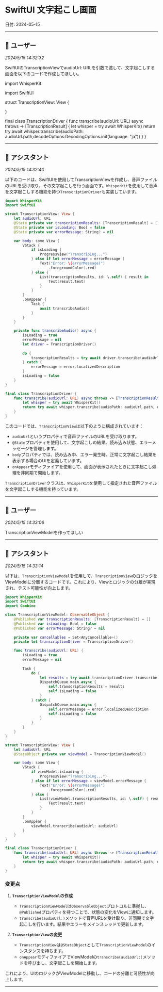 # SwiftUI 文字起こし画面

日付: 2024-05-15

---

## 👤 ユーザー
*2024/5/15 14:32:32*

SwiftUIのTranscriptionViewでaudioUrl: URLを引数で渡して、文字起こしする画面を以下のコードで作成してほしい。

import WhisperKit

import SwiftUI

struct TranscriptionView: View {
    
}

final class TranscriptionDriver {
    func transcribe(audioUrl: URL) async throws -&gt; \[TranscriptionResult\] {
        let whisper = try await WhisperKit()
        return try await whisper.transcribe(audioPath: audioUrl.path,decodeOptions:DecodingOptions.init(language: "ja"))
    }
}

---

## 🤖 アシスタント
*2024/5/15 14:32:40*

以下のコードは、SwiftUIを使用してTranscriptionViewを作成し、音声ファイルのURLを受け取り、その文字起こしを行う画面です。`WhisperKit`を使用して音声を文字起こしする機能を持つ`TranscriptionDriver`も実装しています。

```swift
import WhisperKit
import SwiftUI

struct TranscriptionView: View {
    let audioUrl: URL
    @State private var transcriptionResults: [TranscriptionResult] = []
    @State private var isLoading: Bool = false
    @State private var errorMessage: String? = nil

    var body: some View {
        VStack {
            if isLoading {
                ProgressView("Transcribing...")
            } else if let errorMessage = errorMessage {
                Text("Error: \(errorMessage)")
                    .foregroundColor(.red)
            } else {
                List(transcriptionResults, id: \.self) { result in
                    Text(result.text)
                }
            }
        }
        .onAppear {
            Task {
                await transcribeAudio()
            }
        }
    }

    private func transcribeAudio() async {
        isLoading = true
        errorMessage = nil
        let driver = TranscriptionDriver()
        
        do {
            transcriptionResults = try await driver.transcribe(audioUrl: audioUrl)
        } catch {
            errorMessage = error.localizedDescription
        }
        isLoading = false
    }
}

final class TranscriptionDriver {
    func transcribe(audioUrl: URL) async throws -> [TranscriptionResult] {
        let whisper = try await WhisperKit()
        return try await whisper.transcribe(audioPath: audioUrl.path, decodeOptions: DecodingOptions(language: "ja"))
    }
}
```

このコードでは、`TranscriptionView`は以下のように構成されています：
- `audioUrl`というプロパティで音声ファイルのURLを受け取ります。
- `@State`プロパティを使用して、文字起こしの結果、読み込み状態、エラーメッセージを管理します。
- `body`プロパティでは、読み込み中、エラー発生時、正常に文字起こし結果を表示する場合のUIを定義しています。
- `onAppear`モディファイアを使用して、画面が表示されたときに文字起こし処理を非同期で開始します。

`TranscriptionDriver`クラスは、`WhisperKit`を使用して指定された音声ファイルを文字起こしする機能を持っています。

---

## 👤 ユーザー
*2024/5/15 14:33:06*

TranscriptionViewModelを作ってほしい

---

## 🤖 アシスタント
*2024/5/15 14:33:14*

以下は、`TranscriptionViewModel`を使用して、`TranscriptionView`のロジックをViewModelに分離するコードです。これにより、Viewとロジックの分離が実現され、テスト可能性が向上します。

```swift
import WhisperKit
import SwiftUI
import Combine

class TranscriptionViewModel: ObservableObject {
    @Published var transcriptionResults: [TranscriptionResult] = []
    @Published var isLoading: Bool = false
    @Published var errorMessage: String? = nil
    
    private var cancellables = Set<AnyCancellable>()
    private let transcriptionDriver = TranscriptionDriver()

    func transcribe(audioUrl: URL) {
        isLoading = true
        errorMessage = nil
        
        Task {
            do {
                let results = try await transcriptionDriver.transcribe(audioUrl: audioUrl)
                DispatchQueue.main.async {
                    self.transcriptionResults = results
                    self.isLoading = false
                }
            } catch {
                DispatchQueue.main.async {
                    self.errorMessage = error.localizedDescription
                    self.isLoading = false
                }
            }
        }
    }
}

struct TranscriptionView: View {
    let audioUrl: URL
    @StateObject private var viewModel = TranscriptionViewModel()

    var body: some View {
        VStack {
            if viewModel.isLoading {
                ProgressView("Transcribing...")
            } else if let errorMessage = viewModel.errorMessage {
                Text("Error: \(errorMessage)")
                    .foregroundColor(.red)
            } else {
                List(viewModel.transcriptionResults, id: \.self) { result in
                    Text(result.text)
                }
            }
        }
        .onAppear {
            viewModel.transcribe(audioUrl: audioUrl)
        }
    }
}

final class TranscriptionDriver {
    func transcribe(audioUrl: URL) async throws -> [TranscriptionResult] {
        let whisper = try await WhisperKit()
        return try await whisper.transcribe(audioPath: audioUrl.path, decodeOptions: DecodingOptions(language: "ja"))
    }
}
```

### 変更点

1. **`TranscriptionViewModel`の作成**
   - `TranscriptionViewModel`は`ObservableObject`プロトコルに準拠し、`@Published`プロパティを持つことで、状態の変化をViewに通知します。
   - `transcribe(audioUrl:)`メソッドで音声URLを受け取り、非同期で文字起こしを行います。結果やエラーをメインスレッドで更新します。

2. **`TranscriptionView`の変更**
   - `TranscriptionView`は`@StateObject`として`TranscriptionViewModel`のインスタンスを持ちます。
   - `onAppear`モディファイアでViewModelの`transcribe(audioUrl:)`メソッドを呼び出し、文字起こしを開始します。

これにより、UIのロジックがViewModelに移動し、コードの分離と可読性が向上します。

---
